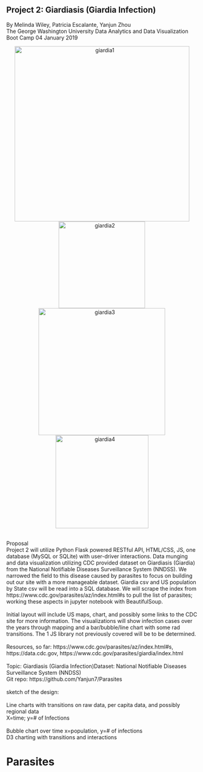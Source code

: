 ## Project 2: Giardiasis (Giardia Infection)
By Melinda Wiley, Patricia Escalante, Yanjun Zhou
<br>
The George Washington University Data Analytics and Data Visualization Boot Camp
04 January 2019
<br>
<p align="center">
<img width="461" alt="giardia1" src="https://user-images.githubusercontent.com/41865917/50729052-2e3e8700-1101-11e9-8c32-db152d1b875e.PNG">
<img width="228" alt="giardia2" src="https://user-images.githubusercontent.com/41865917/50729053-2e3e8700-1101-11e9-90ed-cccb0fa40fe3.PNG">
<img width="334" alt="giardia3" src="https://user-images.githubusercontent.com/41865917/50729054-2e3e8700-1101-11e9-807a-65a3d0cfb194.PNG">
<img width="245" alt="giardia4" src="https://user-images.githubusercontent.com/41865917/50729055-2e3e8700-1101-11e9-958d-a9dedf12bbab.PNG">

</p>

<br>
Proposal<br>
Project 2 will utilize Python Flask powered RESTful API, HTML/CSS, JS, one database (MySQL or SQLite) with user-driver interactions. Data munging and data visualization utilizing CDC provided dataset on Giardiasis (Giardia) from the National Notifiable Diseases Surveillance System (NNDSS). We narrowed the field to this disease caused by parasites to focus on building out our site with a more manageable dataset. Giardia csv and US population by State csv will be read into a SQL database. We will scrape the index from https://www.cdc.gov/parasites/az/index.html#s to pull the list of parasites; working these aspects in jupyter notebook with BeautifulSoup. 
<br><br>
Initial layout will include US maps, chart, and possibly some links to the CDC site for more information. The visualizations will show infection cases over the years through mapping and a bar/bubble/line chart with some rad transitions. The 1 JS library not previously covered will be to be determined. 
<br><br>
Resources, so far: https://www.cdc.gov/parasites/az/index.html#s, https://data.cdc.gov, https://www.cdc.gov/parasites/giardia/index.html
<br><br>
Topic: Giardiasis (Giardia Infection)Dataset: National Notifiable Diseases Surveillance System (NNDSS)<br>
Git repo: https://github.com/Yanjun7/Parasites 
<br>
<br>sketch of the design:<br>
<br>Line charts with transitions on raw data, per capita data, and possibly regional data<br>
	X=time; y=# of Infections<br>
<br>Bubble chart over time x=population, y=# of infections<br>
D3 charting with transitions and interactions <br>
    
# Parasites
